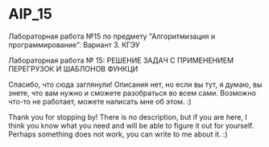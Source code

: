 # AIP_15
Лабораторная работа №15 по предмету "Алгоритмизация и программирование". Вариант 3. КГЭУ

Лабораторная работа № 15: РЕШЕНИЕ ЗАДАЧ С ПРИМЕНЕНИЕМ ПЕРЕГРУЗОК И ШАБЛОНОВ ФУНКЦИ

Спасибо, что сюда заглянули!
Описания нет, но если вы тут, я думаю, вы знете, что вам нужно и сможете разобраться во всем сами.
Возможно что-то не работает, можете написать мне об этом. :)

Thank you for stopping by!
There is no description, but if you are here, I think you know what you need and will be able to figure it out for yourself.
Perhaps something does not work, you can write to me about it. :)
